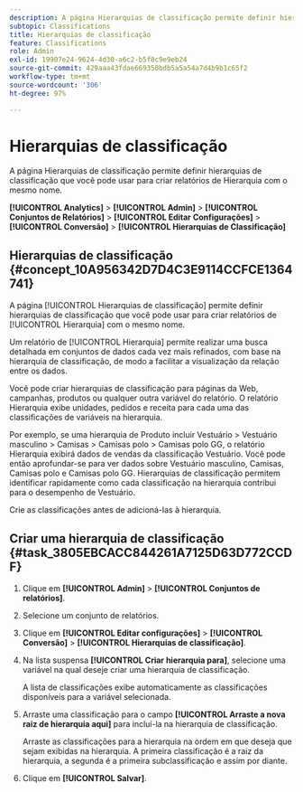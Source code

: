 ```yaml
---
description: A página Hierarquias de classificação permite definir hierarquias de classificação que você pode usar para criar relatórios de Hierarquia com o mesmo nome.
subtopic: Classifications
title: Hierarquias de classificação
feature: Classifications
role: Admin
exl-id: 19907e24-9624-4d30-a6c2-b5f8c9e9eb24
source-git-commit: 429aaa43fdae669350bdb5a5a54a7d4b9b1c65f2
workflow-type: tm+mt
source-wordcount: '306'
ht-degree: 97%

---
```


# Hierarquias de classificação

A página Hierarquias de classificação permite definir hierarquias de classificação que você pode usar para criar relatórios de Hierarquia com o mesmo nome.

**[!UICONTROL Analytics]** > **[!UICONTROL Admin]** > **[!UICONTROL Conjuntos de Relatórios]** > **[!UICONTROL Editar Configurações]** > **[!UICONTROL Conversão]** > **[!UICONTROL Hierarquias de Classificação]**

## Hierarquias de classificação {#concept_10A956342D7D4C3E9114CCFCE1364741}

A página [!UICONTROL Hierarquias de classificação] permite definir hierarquias de classificação que você pode usar para criar relatórios de [!UICONTROL Hierarquia] com o mesmo nome.

Um relatório de [!UICONTROL Hierarquia] permite realizar uma busca detalhada em conjuntos de dados cada vez mais refinados, com base na hierarquia de classificação, de modo a facilitar a visualização da relação entre os dados.

Você pode criar hierarquias de classificação para páginas da Web, campanhas, produtos ou qualquer outra variável do relatório. O relatório Hierarquia exibe unidades, pedidos e receita para cada uma das classificações de variáveis na hierarquia.

Por exemplo, se uma hierarquia de Produto incluir Vestuário > Vestuário masculino > Camisas > Camisas polo > Camisas polo GG, o relatório Hierarquia exibirá dados de vendas da classificação Vestuário. Você pode então aprofundar-se para ver dados sobre Vestuário masculino, Camisas, Camisas polo e Camisas polo GG. Hierarquias de classificação permitem identificar rapidamente como cada classificação na hierarquia contribui para o desempenho de Vestuário.

Crie as classificações antes de adicioná-las à hierarquia.

## Criar uma hierarquia de classificação {#task_3805EBCACC844261A7125D63D772CCDF}

1. Clique em **[!UICONTROL Admin]** > **[!UICONTROL Conjuntos de relatórios]**.
1. Selecione um conjunto de relatórios.
1. Clique em **[!UICONTROL Editar configurações]** > **[!UICONTROL Conversão]** > **[!UICONTROL Hierarquias de classificação]**.
1. Na lista suspensa **[!UICONTROL Criar hierarquia para]**, selecione uma variável na qual deseje criar uma hierarquia de classificação.

   A lista de classificações exibe automaticamente as classificações disponíveis para a variável selecionada.
1. Arraste uma classificação para o campo **[!UICONTROL Arraste a nova raiz de hierarquia aqui]** para incluí-la na hierarquia de classificação.

   Arraste as classificações para a hierarquia na ordem em que deseja que sejam exibidas na hierarquia. A primeira classificação é a raiz da hierarquia, a segunda é a primeira subclassificação e assim por diante.
1. Clique em **[!UICONTROL Salvar]**.
